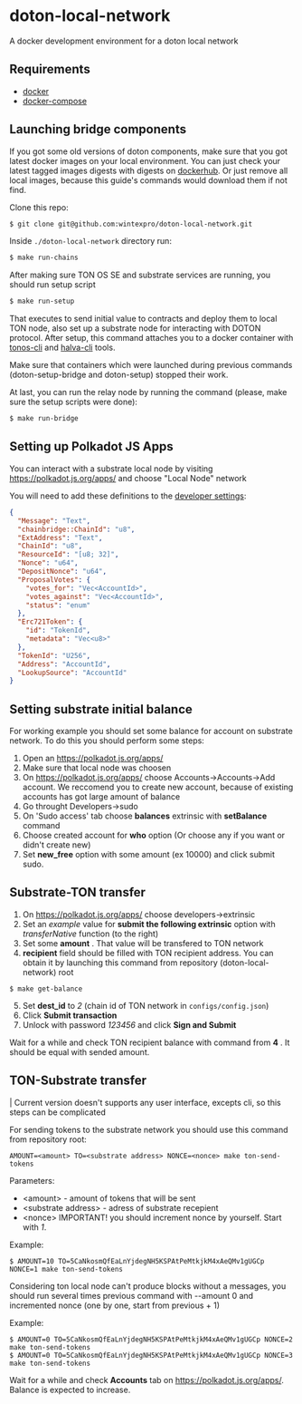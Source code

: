 # doton-local-network

A docker development environment for a doton local network

## Requirements

 - [docker](https://docs.docker.com/engine/install/)
 - [docker-compose](https://docs.docker.com/compose/install/)

## Launching bridge components

If you got some old versions of doton components, make sure that you got latest docker images on your local environment. You can just check your latest tagged images digests with digests on [dockerhub](https://hub.docker.com/u/wintex). Or just remove all local images, because this guide's commands would download them if not find.

Clone this repo:
```sh
$ git clone git@github.com:wintexpro/doton-local-network.git
```

Inside `./doton-local-network` directory run:

```sh
$ make run-chains
```

After making sure TON OS SE and substrate services are running, you should run setup script

```sh
$ make run-setup
```

That executes to send initial value to contracts and deploy them to local TON node, also set up a substrate node for interacting with DOTON protocol. After setup, this command attaches you to a docker container with [tonos-cli](https://github.com/tonlabs/tonos-cli) and [halva-cli](https://github.com/halva-suite/halva) tools.

Make sure that containers which were launched during previous commands (doton-setup-bridge and doton-setup) stopped their work.

At last, you can run the relay node by running the command (please, make sure the setup scripts were done):

```sh
$ make run-bridge
```

## Setting up Polkadot JS Apps

You can interact with a substrate local node by visiting https://polkadot.js.org/apps/ and choose "Local Node" network

You will need to add these definitions to the [developer settings](https://polkadot.js.org/apps/#/settings/developer):

```json
{
  "Message": "Text",
  "chainbridge::ChainId": "u8",
  "ExtAddress": "Text",
  "ChainId": "u8",
  "ResourceId": "[u8; 32]",
  "Nonce": "u64",
  "DepositNonce": "u64",
  "ProposalVotes": {
    "votes_for": "Vec<AccountId>",
    "votes_against": "Vec<AccountId>",
    "status": "enum"
  },
  "Erc721Token": {
    "id": "TokenId",
    "metadata": "Vec<u8>"
  },
  "TokenId": "U256",
  "Address": "AccountId",
  "LookupSource": "AccountId"
}
```

## Setting substrate initial balance

For working example you should set some balance for account on substrate network. To do this you should perform some steps:
1. Open an https://polkadot.js.org/apps/
2. Make sure that local node was choosen
3. On https://polkadot.js.org/apps/ choose Accounts->Accounts->Add account. We reccomend you to create new account, because of existing accounts has got large amount of balance
4. Go throught Developers->sudo
5. On 'Sudo access' tab choose **balances** extrinsic with **setBalance** command
6. Choose created account for **who** option (Or choose any if you want or didn't create new)
7. Set **new_free** option with some amount (ex 10000) and click submit sudo.


## Substrate-TON transfer

1. On https://polkadot.js.org/apps/ choose developers->extrinsic
2. Set an *example* value for **submit the following extrinsic** option with *transferNative* function (to the right)
3. Set some **amount** . That value will be transfered to TON network
4. **recipient** field should be filled with TON recipient address. You can obtain it by launching this command from repository (doton-local-network) root
```
$ make get-balance
```
5. Set **dest_id** to *2* (chain id of TON network in `configs/config.json`)
6. Click **Submit transaction**
7. Unlock with password *123456* and click **Sign and Submit**

Wait for a while and check TON recipient balance with command from **4** . It should be equal with sended amount.

## TON-Substrate transfer

| Current version doesn't supports any user interface, excepts cli, so this steps can be complicated

For sending tokens to the substrate network you should use this command from repository root:

```
AMOUNT=<amount> TO=<substrate address> NONCE=<nonce> make ton-send-tokens
```

Parameters:

- \<amount\> - amount of tokens that will be sent
- \<substrate address\> - adress of substrate recepient
- \<nonce\> IMPORTANT! you should increment nonce by yourself. Start with *1*.

Example:
```
$ AMOUNT=10 TO=5CaNkosmQfEaLnYjdegNH5KSPAtPeMtkjkM4xAeQMv1gUGCp NONCE=1 make ton-send-tokens
```

Considering ton local node can't produce blocks without a messages, you should run several times previous command with --amount 0 and incremented nonce (one by one, start from previous + 1)

Example:
```
$ AMOUNT=0 TO=5CaNkosmQfEaLnYjdegNH5KSPAtPeMtkjkM4xAeQMv1gUGCp NONCE=2 make ton-send-tokens
$ AMOUNT=0 TO=5CaNkosmQfEaLnYjdegNH5KSPAtPeMtkjkM4xAeQMv1gUGCp NONCE=3 make ton-send-tokens
```

Wait for a while and check **Accounts** tab on https://polkadot.js.org/apps/. Balance is expected to increase. 
